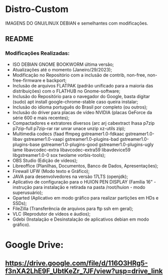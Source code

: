 # Distro-Custom
IMAGENS DO GNU/LINUX DEBIAN e semelhantes com modificações.
## README
### Modificações Realizadas:
- ISO DEBIAN GNOME BOOKWORM última versão;
- Atualizações até o momento (Janeiro/29/2023);
- Modificação no Repositório com a inclusão de contrib, non-free, non-free-firmware e backport;
- Inclusão de arquivos FLATPAK (padrão unificado para a maioria das distribuições) com o FLATHUB no Gnome-software;
- Inclusão do Repositório para o navegador do Google, basta digitar (sudo) apt install google-chrome-stable caso queira instalar;
- Inclusão do idioma português do Brasil por completo (ou outros);
- Inclusão do driver para placas de vídeo NVIDIA (placas GeForce da série 600 e mais recentes);
- Compactadores e extratores diversos (arc arj cabextract lhasa p7zip p7zip-full p7zip-rar rar unrar unace unzip xz-utils zip);
- Multimedia codecs (faad ffmpeg gstreamer1.0-fdkaac gstreamer1.0-libav gstreamer1.0-vaapi gstreamer1.0-plugins-bad gstreamer1.0-plugins-base gstreamer1.0-plugins-good gstreamer1.0-plugins-ugly lame libavcodec-extra libavcodec-extra59 libavdevice59 libgstreamer1.0-0 sox twolame vorbis-tools);
- OBS Studio (Edição de vídeos);
- Libreoffice (Planilhas, Documentos, Banco de Dados, Apresentações);
- Firewall UFW (Modo texto e Gráfico);
- JAVA para desenvolvedores na versão 17LTS (openjdk);
- Aplicativo de configuração para o HUION PEN DISPLAY (Família 16" - instrução para instalação e retirada na pasta /root/huion - modo superusuário);
- Gparted (Aplicativo em modo gráfico para realizar partições em HDs e SSDs);
- FileZilla (Transferência de arquivos para ftp ssh em geral);
- VLC (Reprodutor de vídeos e áudios);
- Gdebi (Instalação e Desinstalação de aplicativos debian em modo gráfico).

  
# Google Drive:
## https://drive.google.com/file/d/116O3HRg5-f3nXA2LhE9F_UbtKeZr_7JF/view?usp=drive_link
